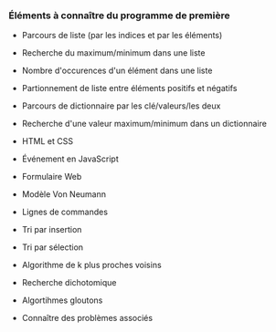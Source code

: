 ### Éléments à connaître du programme de première

- Parcours de liste (par les indices et par les éléments)
- Recherche du maximum/minimum dans une liste
- Nombre d'occurences d'un élément dans une liste
- Partionnement de liste entre éléments positifs et négatifs

- Parcours de dictionnaire par les clé/valeurs/les deux
- Recherche d'une valeur maximum/minimum dans un dictionnaire

- HTML et CSS
- Événement en JavaScript
- Formulaire Web

- Modèle Von Neumann
- Lignes de commandes

- Tri par insertion
- Tri par sélection
- Algorithme de k plus proches voisins
- Recherche dichotomique

- Algortihmes gloutons
- Connaître des problèmes associés 
